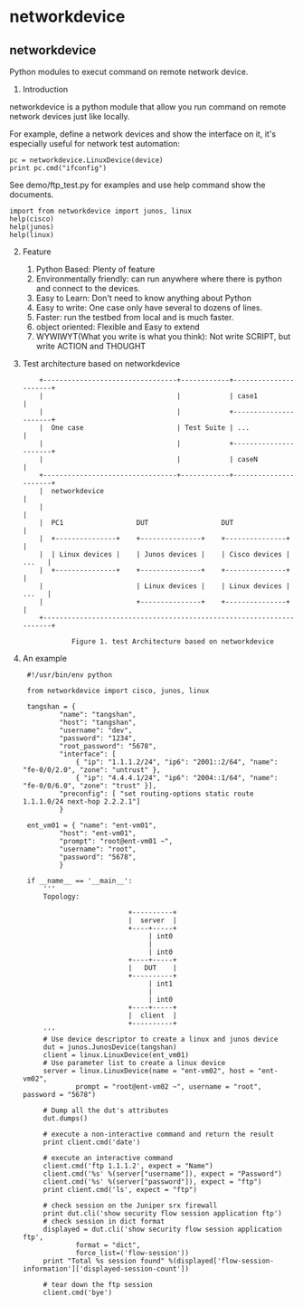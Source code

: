 # networkdevice

networkdevice
-------------
Python modules to execut command on remote network device.

1. Introduction

networkdevice is a python module that allow you run command on remote network
devices just like locally.

For example, define a network devices and show the interface on it, it's
especially useful for network test automation:

    pc = networkdevice.LinuxDevice(device)
    print pc.cmd("ifconfig")

See demo/ftp_test.py for examples and use help command show the documents.

    import from networkdevice import junos, linux
    help(cisco)
    help(junos)
    help(linux)

2. Feature

    1) Python Based: Plenty of feature
    2) Environmentally friendly: can run anywhere where there is python and connect to the devices.
    3) Easy to Learn: Don't need to know anything about Python
    4) Easy to write: One case only have several to dozens of lines.
    5) Faster: run the testbed from local and is much faster.
    6) object oriented: Flexible and Easy to extend
    7) WYWIWYT(What you write is what you think): Not write SCRIPT, but write ACTION and THOUGHT

3. Test architecture based on networkdevice

           +---------------------------------+------------+----------------------+
           |                                 |            | case1                |
           |                                 |            +----------------------+
           |  One case                       | Test Suite | ...                  |
           |                                 |            +----------------------+
           |                                 |            | caseN                |
           +---------------------------------+------------+----------------------+
           |  networkdevice                                                      |
           |                                                                     |
           |  PC1                  DUT                  DUT                      |
           |  +---------------+    +---------------+    +---------------+        |
           |  | Linux devices |    | Junos devices |    | Cisco devices |  ...   |
           |  +---------------+    +---------------+    +---------------+        |
           |                       | Linux devices |    | Linux devices |  ...   |
           |                       +---------------+    +---------------+        |
           +---------------------------------------------------------------------+

                   Figure 1. test Architecture based on networkdevice
 
4. An example

        #!/usr/bin/env python

        from networkdevice import cisco, junos, linux

        tangshan = {
                "name": "tangshan",
                "host": "tangshan",
                "username": "dev",
                "password": "1234",
                "root_password": "5678",
                "interface": [
                    { "ip": "1.1.1.2/24", "ip6": "2001::2/64", "name": "fe-0/0/2.0", "zone": "untrust" },
                    { "ip": "4.4.4.1/24", "ip6": "2004::1/64", "name": "fe-0/0/6.0", "zone": "trust" }],
                "preconfig": [ "set routing-options static route 1.1.1.0/24 next-hop 2.2.2.1"] 
                }

        ent_vm01 = { "name": "ent-vm01",
                "host": "ent-vm01",
                "prompt": "root@ent-vm01 ~",
                "username": "root",
                "password": "5678",
                }

        if __name__ == '__main__':
            '''
            Topology:

                                 +----------+
                                 |  server  |
                                 +----+-----+
                                      | int0
                                      |
                                      | int0
                                 +----+-----+
                                 |   DUT    |
                                 +----------+
                                      | int1
                                      |
                                      | int0
                                 +----+-----+
                                 |  client  |
                                 +----------+
            '''
            # Use device descriptor to create a linux and junos device
            dut = junos.JunosDevice(tangshan)
            client = linux.LinuxDevice(ent_vm01)
            # Use parameter list to create a linux device
            server = linux.LinuxDevice(name = "ent-vm02", host = "ent-vm02",
                    prompt = "root@ent-vm02 ~", username = "root", password = "5678")

            # Dump all the dut's attributes
            dut.dumps()

            # execute a non-interactive command and return the result
            print client.cmd('date')

            # execute an interactive command
            client.cmd('ftp 1.1.1.2', expect = "Name")
            client.cmd('%s' %(server["username"]), expect = "Password")
            client.cmd('%s' %(server["password"]), expect = "ftp")
            print client.cmd('ls', expect = "ftp")

            # check session on the Juniper srx firewall
            print dut.cli('show security flow session application ftp')
            # check session in dict format
            displayed = dut.cli('show security flow session application ftp',
                    format = "dict",
                    force_list=('flow-session'))
            print "Total %s session found" %(displayed['flow-session-information']['displayed-session-count'])

            # tear down the ftp session
            client.cmd('bye')
